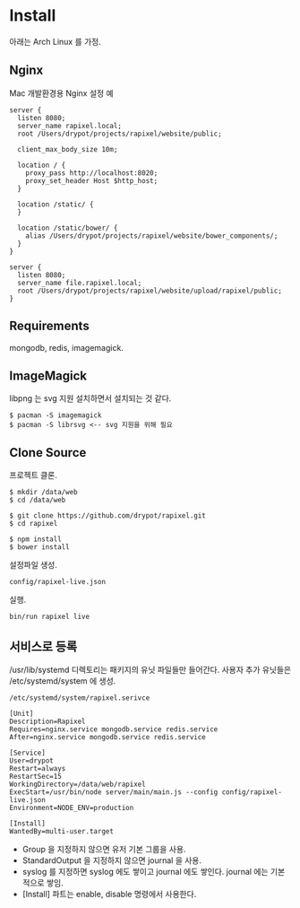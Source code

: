 # Install

아래는 Arch Linux 를 가정.

## Nginx

Mac 개발환경용 Nginx 설정 예

    server {
      listen 8080;
      server_name rapixel.local;
      root /Users/drypot/projects/rapixel/website/public;

      client_max_body_size 10m;

      location / {
        proxy_pass http://localhost:8020;
        proxy_set_header Host $http_host;
      }

      location /static/ {
      }

      location /static/bower/ {
        alias /Users/drypot/projects/rapixel/website/bower_components/;
      }
    }

    server {
      listen 8080;
      server_name file.rapixel.local;
      root /Users/drypot/projects/rapixel/website/upload/rapixel/public;
    }

## Requirements

mongodb, redis, imagemagick.


## ImageMagick

libpng 는 svg 지원 설치하면서 설치되는 것 같다.

    $ pacman -S imagemagick
    $ pacman -S librsvg <-- svg 지원을 위해 필요

## Clone Source

프로젝트 클론.

    $ mkdir /data/web
    $ cd /data/web

    $ git clone https://github.com/drypot/rapixel.git
    $ cd rapixel

    $ npm install
    $ bower install

설정파일 생성.

    config/rapixel-live.json

실행.

    bin/run rapixel live

## 서비스로 등록

/usr/lib/systemd 디렉토리는 패키지의 유닛 파일들만 들어간다.
사용자 추가 유닛들은 /etc/systemd/system 에 생성.

    /etc/systemd/system/rapixel.serivce

    [Unit]
    Description=Rapixel
    Requires=nginx.service mongodb.service redis.service
    After=nginx.service mongodb.service redis.service

    [Service]
    User=drypot
    Restart=always
    RestartSec=15
    WorkingDirectory=/data/web/rapixel
    ExecStart=/usr/bin/node server/main/main.js --config config/rapixel-live.json
    Environment=NODE_ENV=production

    [Install]
    WantedBy=multi-user.target

* Group 을 지정하지 않으면 유저 기본 그룹을 사용.
* StandardOutput 을 지정하지 않으면 journal 을 사용.
* syslog 를 지정하면 syslog 에도 쌓이고 journal 에도 쌓인다. journal 에는 기본적으로 쌓임.
* [Install] 파트는 enable, disable 명령에서 사용한다.
